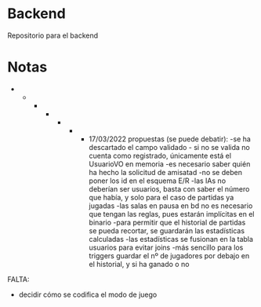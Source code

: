 # Backend
Repositorio para el backend

# Notas

- - - - - - - 17/03/2022
propuestas (se puede debatir):
-se ha descartado el campo validado - si no se valida no cuenta como registrado, únicamente está el UsuarioVO en memoria
-es necesario saber quién ha hecho la solicitud de amisatad
-no se deben poner los id en el esquema E/R
-las IAs no deberían ser usuarios, basta con saber el número que había, y solo para el caso de partidas ya jugadas
-las salas en pausa en bd no es necesario que tengan las reglas, pues estarán implícitas en el binario
-para permitir que el historial de partidas se pueda recortar, se guardarán las estadísticas calculadas
-las estadísticas se fusionan en la tabla usuarios para evitar joins
-más sencillo para los triggers guardar el nº de jugadores por debajo en el historial, y si ha ganado o no

FALTA:
- decidir cómo se codifica el modo de juego